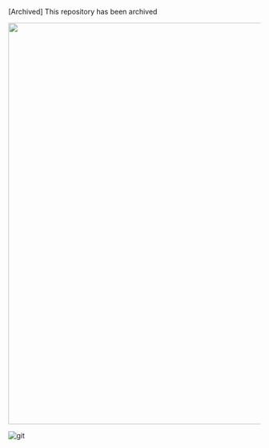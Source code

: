 [Archived] This repository has been archived


<div>
<img width="800" src="https://user-images.githubusercontent.com/39688690/71981127-0e3a2a00-3265-11ea-8e81-67f255060c05.png">
</div> 

![git](https://user-images.githubusercontent.com/39688690/77244654-c703e880-6c5a-11ea-945e-6b11440fcb6b.png)
